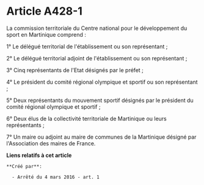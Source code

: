 # Article A428-1

La commission territoriale du Centre national pour le développement du sport en Martinique comprend : 

1° Le délégué territorial de l'établissement ou son représentant ; 

2° Le délégué territorial adjoint de l'établissement ou son représentant ; 

3° Cinq représentants de l'Etat désignés par le préfet ; 

4° Le président du comité régional olympique et sportif ou son représentant ; 

5° Deux représentants du mouvement sportif désignés par le président du comité régional olympique et sportif ; 

6° Deux élus de la collectivité territoriale de Martinique ou leurs représentants ; 

7° Un maire ou adjoint au maire de communes de la Martinique désigné par l'Association des maires de France.

**Liens relatifs à cet article**

	**Créé par**:

	  - Arrêté du 4 mars 2016 - art. 1

